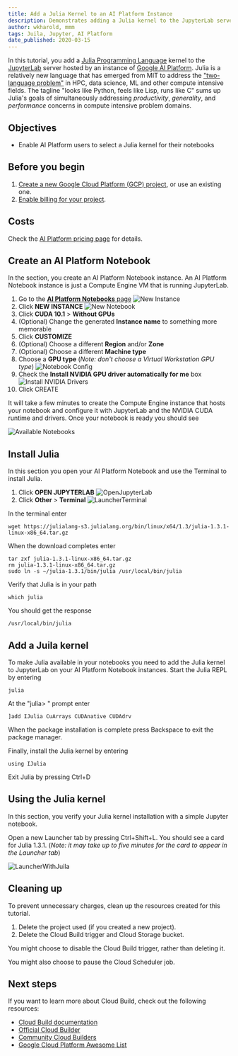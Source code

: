 ```yaml
---
title: Add a Julia Kernel to an AI Platform Instance
description: Demonstrates adding a Julia kernel to the JupyterLab server hosted by an AI Platform instance
author: wkharold, mmm
tags: Juila, Jupyter, AI Platform
date_published: 2020-03-15
---
```


In this tutorial, you add a [Julia Programming Language](https://julialang.org/) kernel to the [JupyterLab](https://jupyter.org/) server hosted by an
instance of [Google AI Platform](https://cloud.google.com/ai-platform). Julia is a relatively new language that has emerged from MIT to address the
["two-language problem"](https://www.quora.com/What-is-the-2-language-problem-in-data-science)
in HPC, data science, ML and other compute intensive fields. The tagline "looks
like Python, feels like Lisp, runs like C" sums up Julia's goals of
simultaneously addressing *productivity*, *generality*, and *performance*
concerns in compute intensive problem domains.

## Objectives

- Enable AI Platform users to select a Julia kernel for their notebooks

## Before you begin

1.  [Create a new Google Cloud Platform (GCP) project](https://console.cloud.google.com/project), or use an existing one.
2.  [Enable billing for your project](https://support.google.com/cloud/answer/6293499#enable-billing).

## Costs

Check the [AI Platform pricing page](https://cloud.google.com/ai-platform#pricing) for details.

## Create an AI Platform Notebook

In the section, you create an AI Platform Notebook instance. An AI Platform Notebook instance is just
a Compute Engine VM that is running JupyterLab.

1. Go to the [**AI Platform Notebooks** page](https://console.cloud.google.com/ai-platform/notebooks)
   ![New Instance](AIPlatformNewInstance.png)
2. Click **NEW INSTANCE**
   ![New Notebook](NewNotebookInstance.png)
3. Click **CUDA 10.1** > **Without GPUs**
4. (Optional) Change the generated **Instance name** to something more memorable
5. Click **CUSTOMIZE**
7. (Optional) Choose a different **Region** and/or **Zone**
8. (Optional) Choose a different **Machine type**
9. Choose a **GPU type** (*Note: don't choose a Virtual Workstation GPU type*)
   ![Notebook Config](NewNotebookInstanceConfig.png)
10. Check the **Install NVIDIA GPU driver automatically for me** box
   ![Install NVIDIA Drivers](InstallNVIDIADrivers.png)
11. Click CREATE

It will take a few minutes to create the Compute Engine instance that hosts your notebook and configure
it with JupyterLab and the NVIDIA CUDA runtime and drivers. Once your notebook is ready you should see

![Available Notebooks](AvailableNotebookInstance.png)

## Install Julia

In this section you open your AI Platform Notebook and use the Terminal to install Julia.

1. Click **OPEN JUPYTERLAB**
   ![OpenJupyterLab](OpenJupyterLab.png)
2. Click **Other** > **Terminal**
   ![LauncherTerminal](LauncherTerminal.png)

In the terminal enter

    wget https://julialang-s3.julialang.org/bin/linux/x64/1.3/julia-1.3.1-linux-x86_64.tar.gz

When the download completes enter

    tar zxf julia-1.3.1-linux-x86_64.tar.gz
    rm julia-1.3.1-linux-x86_64.tar.gz
    sudo ln -s ~/julia-1.3.1/bin/julia /usr/local/bin/julia

Verify that Julia is in your path

    which julia

You should get the response

    /usr/local/bin/julia

## Add a Juila kernel

To make Julia available in your notebooks you need to add the Julia kernel to JupyterLab on your
AI Platform Notebook instances. Start the Julia REPL by entering

    julia

At the "julia> " prompt enter

    ]add IJulia CuArrays CUDAnative CUDAdrv

When the package installation is complete press Backspace to exit the package manager. 

Finally, install the Julia kernel by entering

    using IJulia

Exit Julia by pressing Ctrl+D

## Using the Julia kernel

In this section, you verify your Julia kernel installation with a simple Jupyter notebook.

Open a new Launcher tab by pressing Ctrl+Shift+L. You should see a card for Julia 1.3.1. (*Note:
it may take up to five minutes for the card to appear in the Launcher tab*)

![LauncherWithJuila](LauncherWithJulia.png)


## Cleaning up

To prevent unnecessary charges, clean up the resources created for this tutorial.

1.  Delete the project used (if you created a new project).
2.  Delete the Cloud Build trigger and Cloud Storage bucket.

You might choose to disable the Cloud Build trigger, rather than deleting it.

You might also choose to pause the Cloud Scheduler job.

## Next steps

If you want to learn more about Cloud Build, check out the following resources:

-  [Cloud Build documentation](https://cloud.google.com/cloud-build/docs/) 
-  [Official Cloud Builder](https://github.com/GoogleCloudPlatform/cloud-builders)
-  [Community Cloud Builders](https://github.com/GoogleCloudPlatform/cloud-builders-community)
-  [Google Cloud Platform Awesome List](https://github.com/GoogleCloudPlatform/awesome-google-cloud)
